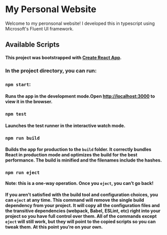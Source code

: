 # My Personal Website

Welcome to my peronsonal website! I  developed this in typescript using  Microsoft's Fluent UI framework.

## Available Scripts

#### This project was bootstrapped with [Create React App](https://github.com/facebook/create-react-app).

### In the project directory, you can run:

### `npm start`: 

#### Runs the app in the development mode.Open [http://localhost:3000](http://localhost:3000) to view it in the browser.

### `npm test`

#### Launches the test runner in the interactive watch mode.

### `npm run build`

#### Builds the app for production to the `build` folder. It correctly bundles React in production mode and optimizes the build for the best performance. The build is minified and the filenames include the hashes.

### `npm run eject`

**Note: this is a one-way operation. Once you `eject`, you can’t go back!**

#### If you aren’t satisfied with the build tool and configuration choices, you can `eject` at any time. This command will remove the single build dependency from your project. It will copy all the configuration files and the transitive dependencies (webpack, Babel, ESLint, etc) right into your project so you have full control over them. All of the commands except `eject` will still work, but they will point to the copied scripts so you can tweak them. At this point you’re on your own.